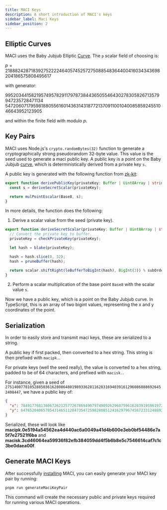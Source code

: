```yaml
---
title: MACI Keys
description: A short introduction of MACI's keys
sidebar_label: Maci Keys
sidebar_position: 2
---
```


## Elliptic Curves

MACI uses the Baby Jubjub Elliptic [Curve](https://iden3-docs.readthedocs.io/en/latest/_downloads/33717d75ab84e11313cc0d8a090b636f/Baby-Jubjub.pdf). The `p` scalar field of choosing is:

$p=21888242871839275222246405745257275088548364400416034343698204186575808495617$

with generator:

$995203441582195749578291179787384436505546430278305826713579947235728471134$
$5472060717959818805561601436314318772137091100104008585924551046643952123905$

and within the finite field with modulo $p$.

## Key Pairs

MACI uses Node.js's `crypto.randomBytes(32)` function to generate a cryptographically strong pseudorandom 32-byte value. This value is the seed used to generate a maci public key. A public key is a point on the Baby Jubjub [curve](https://iden3-docs.readthedocs.io/en/latest/_downloads/33717d75ab84e11313cc0d8a090b636f/Baby-Jubjub.pdf), which is deterministically derived from a private key `s`.

A public key is generated with the following function from [zk-kit](https://github.com/privacy-scaling-explorations/zk-kit/blob/main/packages/eddsa-poseidon/src/eddsa-poseidon.ts#L75):

```ts
export function derivePublicKey(privateKey: Buffer | Uint8Array | string): Point<bigint> {
  const s = deriveSecretScalar(privateKey);

  return mulPointEscalar(Base8, s);
}
```

In more details, the function does the following:

1. Derive a scalar value from the seed (private key).

```ts
export function deriveSecretScalar(privateKey: Buffer | Uint8Array | string): bigint {
  // Convert the private key to buffer.
  privateKey = checkPrivateKey(privateKey);

  let hash = blake(privateKey);

  hash = hash.slice(0, 32);
  hash = pruneBuffer(hash);

  return scalar.shiftRight(leBufferToBigInt(hash), BigInt(3)) % subOrder;
}
```

2. Perform a scalar multiplication of the base point `Base8` with the scalar value `s`.

Now we have a public key, which is a point on the Baby Jubjub curve. In TypeScript, this is an array of two bigint values, representing the x and y coordinates of the point.

## Serialization

In order to easily store and transmit maci keys, these are serialized to a string.

A public key if first packed, then converted to a hex string. This string is then prefixed with `macipk.`.

For private keys (well the seed really), the value is converted to a hex string, padded to be of 64 characters, and prefixed with `macisk.`.

For instance, given a seed of `27514007781052885036162808648019893362811628316940391612960868886926452498447`, we have a public key of:

```json
{
  "x": 7849177681360672621257726786949079749092629607596162839195961972852243798387,
  "y": 6476520406570543146511284735472598280851241629796745672331248892171436291770
}
```

Serialized, these will look like **macipk.0e5194a54562ea4d440ac6a0049a41d4b600e3eb0bf54486e7a5f7e27521f6ba** and **macisk.3cd46064ea59936f82efb384059dd4f5b6b8e5c7546614caf7c1c3be0daea00f**.

## Generate MACI Keys

After successfully [installing](/docs/quick-start#installation) MACI, you can easily generate your MACI key pair by running:

```bash
pnpm run generateMaciKeyPair
```

This command will create the necessary public and private keys required for running various MACI operations.
